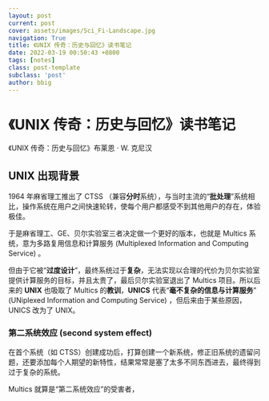 ```yaml
---
layout: post
current: post
cover: assets/images/Sci_Fi-Landscape.jpg
navigation: True
title: 《UNIX 传奇：历史与回忆》读书笔记
date: 2022-03-19 00:50:43 +0800
tags: [notes]
class: post-template
subclass: 'post'
author: bbig
---
```


#  《UNIX 传奇：历史与回忆》读书笔记

《UNIX 传奇：历史与回忆》布莱恩 · W. 克尼汉



## UNIX 出现背景

1964 年麻省理工推出了 CTSS （兼容**分时**系统），与当时主流的“**批处理**”系统相比，操作系统在用户之间快速轮转，使每个用户都感受不到其他用户的存在，体验极佳。

于是麻省理工、GE、贝尔实验室三者决定做一个更好的版本，也就是 Multics 系统，意为多路复用信息和计算服务 (Multiplexed Information and Computing Service) 。

但由于它被“**过度设计**”，最终系统过于**复杂**，无法实现以合理的代价为贝尔实验室提供计算服务的目标，并且太贵了，最后贝尔实验室退出了 Multics 项目。所以后来的 **UNIX** 也吸取了 Multics 的**教训**，**UNICS** 代表“**毫不复杂的信息与计算服务**” (UNiplexed Information and Computing Service) ，但后来由于某些原因，UNICS 改为了 UNIX。



### 第二系统效应 (second system effect) 

在首个系统（如 CTSS）创建成功后，打算创建一个新系统，修正旧系统的遗留问题，还要添加每个人期望的新特性，结果常常是塞了太多不同东西进去，最终得到过于复杂的系统。

Multics 就算是“第二系统效应”的受害者，

